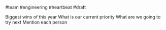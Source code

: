 #team #engineering #heartbeat #draft

Biggest wins of this year
What is our current priority
What are we going to try next
Mention each person

